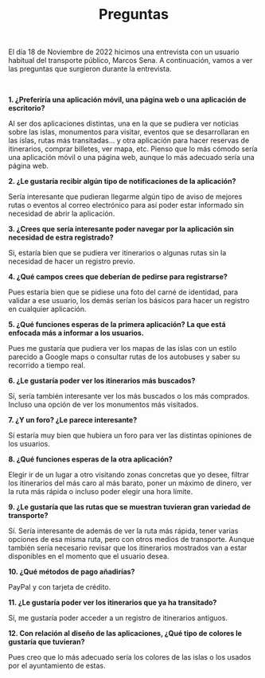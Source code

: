 <br>

<h1 align=center><b>Preguntas</b></h1>

<br>

<p>El día 18 de Noviembre de 2022 hicimos una entrevista con un usuario habitual del transporte público, Marcos Sena. A continuación, vamos a ver las preguntas que surgieron durante la entrevista.<p>

<br>

<b> 1.  ¿Preferiría una aplicación móvil, una página web o una aplicación de escritorio? </b> <br>

Al ser dos aplicaciones distintas, una en la que se pudiera ver noticias sobre las islas, monumentos para visitar, eventos que se desarrollaran en las islas, rutas más transitadas… y otra aplicación para hacer reservas de itinerarios, comprar billetes, ver mapa, etc. Pienso que lo más cómodo sería una aplicación móvil o una página web, aunque lo más adecuado sería una página web.<br>

<b>2. ¿Le gustaría recibir algún tipo de notificaciones de la aplicación?</b><br>

Sería interesante que pudieran llegarme algún tipo de aviso de mejores rutas o eventos al correo electrónico para así poder estar informado sin necesidad de abrir la aplicación.<br>

<b>3. ¿Crees que sería interesante poder navegar por la aplicación sin necesidad de estra registrado?
</b><br>

Si, estaría bien que se pudiera ver itinerarios o algunas rutas sin la necesidad de hacer un registro previo.<br>

<b>4. ¿Qué campos crees que deberían de pedirse para registrarse?</b><br>

Pues estaría bien que se pidiese una foto del carné de identidad, para validar a ese usuario, los demás serían los básicos para hacer un registro en cualquier aplicación.<br>

<b>5. ¿Qué funciones esperas de la primera aplicación? La que está enfocada más a informar a los usuarios.</b><br>

Pues me gustaría que pudiera ver los mapas de las islas con un estilo parecido a Google maps o consultar rutas de los autobuses y saber su recorrido a tiempo real.<br>

<b>6. ¿Le gustaría poder ver los itinerarios más buscados?</b><br>

Sí, sería también interesante ver los más buscados o los más comprados. Incluso una opción de ver los monumentos más visitados.<br>

<b>7. ¿Y un foro? ¿Le parece interesante?</b><br>

Sí estaría muy bien que hubiera un foro para ver las distintas opiniones de los usuarios.<br>

<b>8. ¿Qué funciones esperas de la otra aplicación?</b><br>

Elegir ir de un lugar a otro visitando zonas concretas que yo desee, filtrar los itinerarios del más caro al más barato, poner un máximo de dinero, ver la ruta más rápida o incluso poder elegir una hora límite.<br>

<b>9. ¿Le gustaría que las rutas que se muestran tuvieran gran variedad de transporte?</b><br>

Sí. Sería interesante de además de ver la ruta más rápida, tener varias opciones de esa misma ruta, pero con otros medios de transporte. Aunque también sería necesario revisar que los itinerarios mostrados van a estar disponibles en el momento que el usuario desea.<br>

<b>10. ¿Qué métodos de pago añadirías?</b><br>

PayPal y con tarjeta de crédito.<br>

<b>11. ¿Le gustaría poder ver los itinerarios que ya ha transitado?</b><br>

Sí, me gustaría poder acceder a un registro de itinerarios antiguos.<br>

<b>12. Con relación al diseño de las aplicaciones, ¿Qué tipo de colores le gustaría que tuvieran?
</b><br>

Pues creo que lo más adecuado sería los colores de las islas o los usados por el ayuntamiento de estas.<br>
